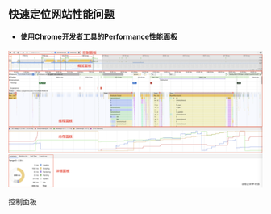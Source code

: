 ## 快速定位网站性能问题

- #### 使用Chrome开发者工具的Performance性能面板

![chrome的Performance](images/0002/chrome的Performance.png)

控制面板
